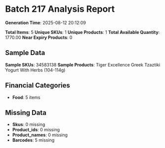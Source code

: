 # Batch 217 Analysis Report

**Generation Time**: 2025-08-12 20:12:09

**Total Items**: 5
**Unique SKUs**: 1
**Unique Products**: 1
**Total Available Quantity**: 1770.00
**Near Expiry Products**: 0

## Sample Data
**Sample SKUs**: 34583138
**Sample Products**: Tiger Excellence Greek Tzaztiki Yogurt With Herbs (104-114g)

## Financial Categories
- **Food**: 5 items

## Missing Data
- **Skus**: 0 missing
- **Product_ids**: 0 missing
- **Product_names**: 0 missing
- **Barcodes**: 5 missing
